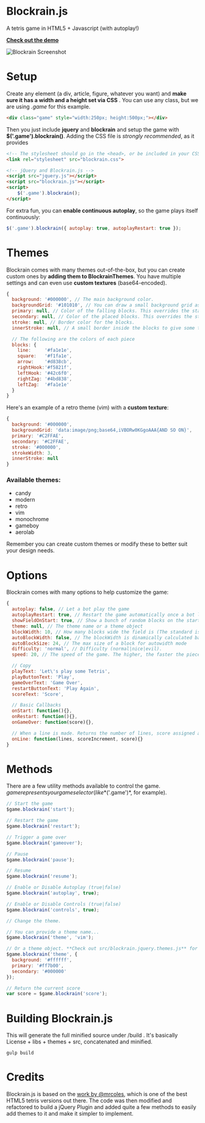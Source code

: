 Blockrain.js
============

A tetris game in HTML5 + Javascript (with autoplay!)

**[Check out the demo](http://aerolab.github.io/blockrain.js/)**

![Blockrain Screenshot](http://aerolab.github.io/blockrain.js/assets/images/blockrain.png)


# Setup

Create any element (a div, article, figure, whatever you want) and **make sure it has a width and a height set via CSS** . You can use any class, but we are using *.game* for this example.

```html
<div class="game" style="width:250px; height:500px;"></div>
```

Then you just include **jquery** and **blockrain** and setup the game with **$('.game').blockrain()**. Adding the CSS file is *strongly recommended*, as it provides

```html
<!-- The stylesheet should go in the <head>, or be included in your CSS -->
<link rel="stylesheet" src="blockrain.css">

<!-- jQuery and Blockrain.js -->
<script src="jquery.js"></script>
<script src="blockrain.js"></script>
<script>
    $('.game').blockrain();
</script>
```

For extra fun, you can **enable continuous autoplay**, so the game plays itself continuously:

```js
$('.game').blockrain({ autoplay: true, autoplayRestart: true });
```

# Themes

Blockrain comes with many themes out-of-the-box, but you can create custom ones by **adding them to BlockrainThemes**. You have multiple settings and can even use **custom textures** (base64-encoded).

```js
{
  background: '#000000', // The main background color.
  backgroundGrid: '#101010', // You can draw a small background grid as well.
  primary: null, // Color of the falling blocks. This overrides the standard block color.
  secondary: null, // Color of the placed blocks. This overrides the standard block color.
  stroke: null, // Border color for the blocks.
  innerStroke: null, // A small border inside the blocks to give some texture.

  // The following are the colors of each piece
  blocks: {
    line:     '#fa1e1e',
    square:   '#f1fa1e',
    arrow:    '#d838cb',
    rightHook:'#f5821f',
    leftHook: '#42c6f0',
    rightZag: '#4bd838',
    leftZag:  '#fa1e1e'
  }
}
```

Here's an example of a retro theme (vim) with a **custom texture**:

```js
{
  background: '#000000',
  backgroundGrid: 'data:image/png;base64,iVBORw0KGgoAAA{AND SO ON}',
  primary: '#C2FFAE',
  secondary: '#C2FFAE',
  stroke: '#000000',
  strokeWidth: 3,
  innerStroke: null
}
```

### Available themes:

* candy
* modern
* retro
* vim
* monochrome
* gameboy
* aerolab

Remember you can create custom themes or modify these to better suit your design needs.


# Options

Blockrain comes with many options to help customize the game:

```js
{
  autoplay: false, // Let a bot play the game
  autoplayRestart: true, // Restart the game automatically once a bot loses
  showFieldOnStart: true, // Show a bunch of random blocks on the start screen (it looks nice)
  theme: null, // The theme name or a theme object
  blockWidth: 10, // How many blocks wide the field is (The standard is 10 blocks)
  autoBlockWidth: false, // The blockWidth is dinamically calculated based on the autoBlockSize. Disabled blockWidth. Useful for responsive backgrounds
  autoBlockSize: 24, // The max size of a block for autowidth mode
  difficulty: 'normal', // Difficulty (normal|nice|evil).
  speed: 20, // The speed of the game. The higher, the faster the pieces go.

  // Copy
  playText: 'Let\'s play some Tetris',
  playButtonText: 'Play',
  gameOverText: 'Game Over',
  restartButtonText: 'Play Again',
  scoreText: 'Score',

  // Basic Callbacks
  onStart: function(){},
  onRestart: function(){},
  onGameOver: function(score){},

  // When a line is made. Returns the number of lines, score assigned and total score
  onLine: function(lines, scoreIncrement, score){}
}
```

# Methods

There are a few utility methods available to control the game. $game represents your game selector (like *$('.game')*, for example).

```js
// Start the game
$game.blockrain('start');

// Restart the game
$game.blockrain('restart');

// Trigger a game over
$game.blockrain('gameover');
```


```js
// Pause
$game.blockrain('pause');

// Resume
$game.blockrain('resume');
```

```js
// Enable or Disable Autoplay (true|false)
$game.blockrain('autoplay', true);
```

```js
// Enable or Disable Controls (true|false)
$game.blockrain('controls', true);
```

```js
// Change the theme. 

// You can provide a theme name...
$game.blockrain('theme', 'vim');

// Or a theme object. **Check out src/blockrain.jquery.themes.js** for examples.
$game.blockrain('theme', {
  background: '#ffffff',
  primary: '#ff7b00',
  secondary: '#000000'
});
```

```js
// Return the current score
var score = $game.blockrain('score');
```


# Building Blockrain.js

This will generate the full minified source under /build . It's basically License + libs + themes + src, concatenated and minified.

```gulp build```


# Credits

Blockrain.js is based on the [work by @mrcoles](http://mrcoles.com/tetris/), which is one of the best HTML5 tetris versions out there. The code was then modified and refactored to build a jQuery Plugin and added quite a few methods to easily add themes to it and make it simpler to implement.
